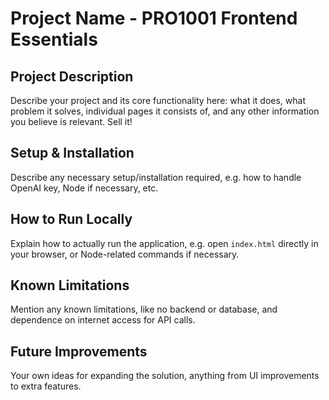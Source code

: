 # Project Name - PRO1001 Frontend Essentials

## Project Description

Describe your project and its core functionality here: what it does, what problem it solves, individual pages it consists of, and any other information you believe is relevant. Sell it!

## Setup & Installation

Describe any necessary setup/installation required, e.g. how to handle OpenAI key, Node if necessary, etc.

## How to Run Locally

Explain how to actually run the application, e.g. open `index.html` directly in your browser, or Node-related commands if necessary.

## Known Limitations

Mention any known limitations, like no backend or database, and dependence on internet access for API calls.

## Future Improvements

Your own ideas for expanding the solution, anything from UI improvements to extra features.
